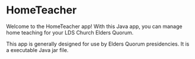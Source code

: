 HomeTeacher
===========
Welcome to the HomeTeacher app!  With this Java app, you can manage home teaching for your LDS Church Elders Quorum.

This app is generally designed for use by Elders Quorum presidencies.  It is a executable Java jar file.
